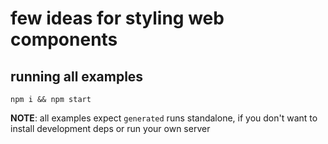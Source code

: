 # few ideas for styling web components

## running all examples

`npm i && npm start`

**NOTE**: all examples expect `generated` runs standalone, if you don't want to install development deps or run your own server
